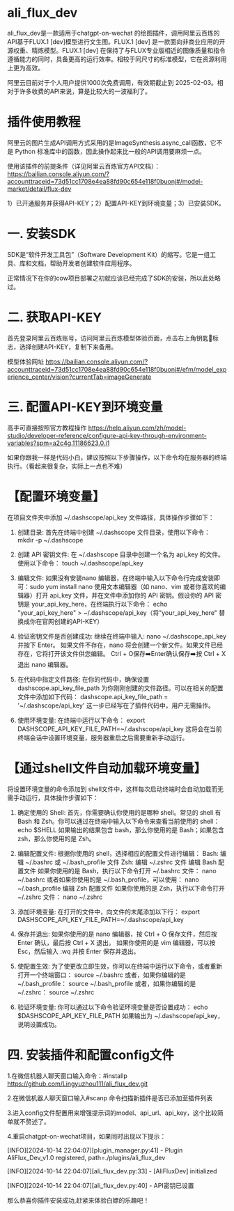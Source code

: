 # ali_flux_dev
ali_flux_dev是一款适用于chatgpt-on-wechat 的绘图插件，调用阿里云百炼的API基于FLUX.1 [dev]模型进行文生图。FLUX.1 [dev] 是一款面向非商业应用的开源权重、精炼模型。FLUX.1 [dev] 在保持了与FLUX专业版相近的图像质量和指令遵循能力的同时，具备更高的运行效率。相较于同尺寸的标准模型，它在资源利用上更为高效。

阿里云目前对于个人用户提供1000次免费调用，有效期截止到 2025-02-03。相对于许多收费的API来说，算是比较大的一波福利了。

# 插件使用教程
阿里云的图片生成API调用方式采用的是ImageSynthesis.async_call函数，它不是 Python 标准库中的函数，因此操作起来比一般的API调用要麻烦一点。

使用该插件的前提条件（详见阿里云百炼官方API文档）：https://bailian.console.aliyun.com/?accounttraceid=73d51cc1708e4ea88fd90c654e118f0buonj#/model-market/detail/flux-dev

1）已开通服务并获得API-KEY；2）配置API-KEY到环境变量；3）已安装SDK。

# 一. 安装SDK
SDK是“软件开发工具包”（Software Development Kit）的缩写。它是一组工具、库和文档，帮助开发者创建软件应用程序。

正常情况下在你的cow项目部署之初就应该已经完成了SDK的安装，所以此处略过。

# 二. 获取API-KEY
首先登录阿里云百炼账号，访问阿里云百炼模型体验页面，点击右上角钥匙🔑标志，选择创建API-KEY，复制下来备用。

模型体验网址 https://bailian.console.aliyun.com/?accounttraceid=73d51cc1708e4ea88fd90c654e118f0buonj#/efm/model_experience_center/vision?currentTab=imageGenerate

# 三. 配置API-KEY到环境变量
高手可直接按照官方教程操作
https://help.aliyun.com/zh/model-studio/developer-reference/configure-api-key-through-environment-variables?spm=a2c4g.11186623.0.i1

如果你跟我一样是代码小白，建议按照以下步骤操作，以下命令均在服务器的终端执行。（看起来很复杂，实际上一点也不难）

# 【配置环境变量】
在项目文件夹中添加 ~/.dashscope/api_key 文件路径，具体操作步骤如下：

1. 创建目录:
首先在终端中创建 ~/.dashscope 文件目录，使用以下命令：
mkdir -p ~/.dashscope

2. 创建 API 密钥文件:
在 ~/.dashscope 目录中创建一个名为 api_key 的文件。使用以下命令：
touch ~/.dashscope/api_key

3. 编辑文件:
如果没有安装nano 编辑器，在终端中输入以下命令行完成安装即可：sudo yum install nano
使用文本编辑器（如 nano、vim 或者你喜欢的编辑器）打开 api_key 文件，并在文件中添加你的 API 密钥。假设你的 API 密钥是 your_api_key_here，在终端执行以下命令：
echo "your_api_key_here" > ~/.dashscope/api_key（将"your_api_key_here" 替换成你在官网创建的API-KEY）

4. 验证密钥文件是否创建成功:
继续在终端中输入: nano ~/.dashscope_api_key 并按下 Enter。
如果文件不存在，nano 将会创建一个新文件。如果文件已经存在，它将打开该文件供您编辑。
 Ctrl + O保存➡️Enter确认保存➡️按 Ctrl + X 退出 nano 编辑器。

5. 在代码中指定文件路径:
在你的代码中，确保设置 dashscope.api_key_file_path 为你刚刚创建的文件路径。可以在相关的配置文件中添加如下代码：
dashscope.api_key_file_path = '~/.dashscope/api_key'
这一步已经写在了插件代码中，用户无需操作。

6. 使用环境变量:
在终端中运行以下命令：
export DASHSCOPE_API_KEY_FILE_PATH=~/.dashscope/api_key
这将会在当前终端会话中设置环境变量，服务器重启之后需要重新手动运行。

# 【通过shell文件自动加载环境变量】
将设置环境变量的命令添加到 shell文件中，这样每次启动终端时会自动加载而无需手动运行，具体操作步骤如下：

1. 确定使用的 Shell:
首先，你需要确认你使用的是哪种 shell。常见的 shell 有 Bash 和 Zsh。你可以通过在终端中输入以下命令来查看当前使用的 shell：
echo $SHELL
如果输出的结果包含 bash，那么你使用的是 Bash；如果包含 zsh，那么你使用的是 Zsh。

2. 编辑配置文件:
根据你使用的 shell，选择相应的配置文件进行编辑：
Bash: 编辑 ~/.bashrc 或 ~/.bash_profile 文件
Zsh: 编辑 ~/.zshrc 文件
编辑 Bash 配置文件
如果你使用的是 Bash，执行以下命令打开 ~/.bashrc 文件：
nano ~/.bashrc
或者如果你使用的是 ~/.bash_profile，可以使用：
nano ~/.bash_profile
编辑 Zsh 配置文件
如果你使用的是 Zsh，执行以下命令打开 ~/.zshrc 文件：
nano ~/.zshrc

3. 添加环境变量:
在打开的文件中，向文件的末尾添加以下行：
export DASHSCOPE_API_KEY_FILE_PATH=~/.dashscope/api_key

4. 保存并退出:
如果你使用的是 nano 编辑器，按 Ctrl + O 保存文件，然后按 Enter 确认，最后按 Ctrl + X 退出。
如果你使用的是 vim 编辑器，可以按 Esc，然后输入 :wq 并按 Enter 保存并退出。

5. 使配置生效:
为了使更改立即生效，你可以在终端中运行以下命令，或者重新打开一个终端窗口：
source ~/.bashrc
或者，如果你编辑的是 ~/.bash_profile：
source ~/.bash_profile
或者，如果你编辑的是 ~/.zshrc：
source ~/.zshrc

6. 验证环境变量:
你可以通过以下命令验证环境变量是否设置成功：
echo $DASHSCOPE_API_KEY_FILE_PATH
如果输出为 ~/.dashscope/api_key，说明设置成功。

# 四. 安装插件和配置config文件
1.在微信机器人聊天窗口输入命令：#installp https://github.com/Lingyuzhou111/ali_flux_dev.git

2.在微信机器人聊天窗口输入#scanp 命令扫描新插件是否已添加至插件列表

3.进入config文件配置用来增强提示词的model、api_url、api_key，这个比较简单就不赘述了。

4.重启chatgpt-on-wechat项目，如果同时出现以下提示：

[INFO][2024-10-14 22:04:07][plugin_manager.py:41] - Plugin AliFlux_Dev_v1.0 registered, path=./plugins/ali_flux_dev

[INFO][2024-10-14 22:04:07][ali_flux_dev.py:33] - [AliFluxDev] initialized

[INFO][2024-10-14 22:04:07][ali_flux_dev.py:40] - API密钥已设置

那么恭喜你插件安装成功,赶紧来体验白嫖的乐趣吧！

